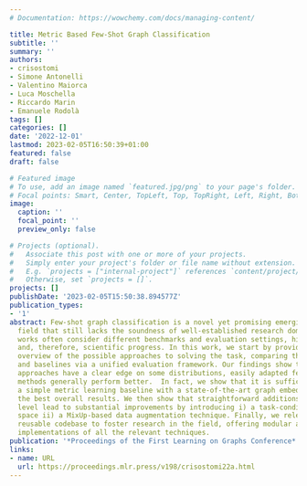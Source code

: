 ```yaml
---
# Documentation: https://wowchemy.com/docs/managing-content/

title: Metric Based Few-Shot Graph Classification
subtitle: ''
summary: ''
authors:
- crisostomi
- Simone Antonelli
- Valentino Maiorca
- Luca Moschella
- Riccardo Marin
- Emanuele Rodolà
tags: []
categories: []
date: '2022-12-01'
lastmod: 2023-02-05T16:50:39+01:00
featured: false
draft: false

# Featured image
# To use, add an image named `featured.jpg/png` to your page's folder.
# Focal points: Smart, Center, TopLeft, Top, TopRight, Left, Right, BottomLeft, Bottom, BottomRight.
image:
  caption: ''
  focal_point: ''
  preview_only: false

# Projects (optional).
#   Associate this post with one or more of your projects.
#   Simply enter your project's folder or file name without extension.
#   E.g. `projects = ["internal-project"]` references `content/project/deep-learning/index.md`.
#   Otherwise, set `projects = []`.
projects: []
publishDate: '2023-02-05T15:50:38.894577Z'
publication_types:
- '1'
abstract: Few-shot graph classification is a novel yet promising emerging research
  field that still lacks the soundness of well-established research domains. Existing
  works often consider different benchmarks and evaluation settings, hindering comparison
  and, therefore, scientific progress. In this work, we start by providing an extensive
  overview of the possible approaches to solving the task, comparing the current state-of-the-art
  and baselines via a unified evaluation framework. Our findings show that while graph-tailored
  approaches have a clear edge on some distributions, easily adapted few-shot learning
  methods generally perform better.  In fact, we show that it is sufficient to equip
  a simple metric learning baseline with a state-of-the-art graph embedder to obtain
  the best overall results. We then show that straightforward additions at the latent
  level lead to substantial improvements by introducing i) a task-conditioned embedding
  space ii) a MixUp-based data augmentation technique. Finally, we release a highly
  reusable codebase to foster research in the field, offering modular and extensible
  implementations of all the relevant techniques.
publication: '*Proceedings of the First Learning on Graphs Conference*'
links:
- name: URL
  url: https://proceedings.mlr.press/v198/crisostomi22a.html
---
```

